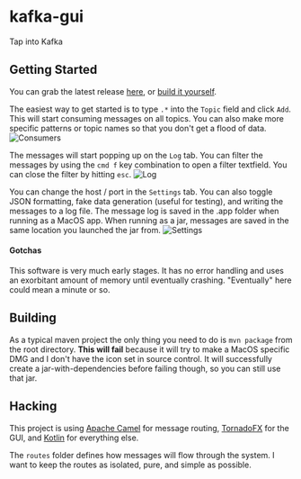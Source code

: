 # kafka-gui
Tap into Kafka


## Getting Started
You can grab the latest release [here](https://github.com/spearskw/kafka-gui/releases/download/0.3/kafka-gui-0.3.dmg),
or [build it yourself](#building).

The easiest way to get started is to type `.*` into the `Topic` field and click
`Add`. This will start consuming messages on all topics. You can also make more
specific patterns or topic names so that you don't get a flood of data.
![Consumers](https://user-images.githubusercontent.com/9749143/45649698-f394de00-ba80-11e8-80ff-70983974735a.png)

The messages will start popping up on the `Log` tab. You can filter the messages
by using the `cmd f` key combination to open a filter textfield. You can close
the filter by hitting `esc`.
![Log](https://media.giphy.com/media/93ontbe3mvrI0Asqi1/giphy.gif)

You can change the host / port in the `Settings` tab. You can also toggle JSON
formatting, fake data generation (useful for testing), and writing the messages
to a log file. The message log is saved in the .app folder when running as a
MacOS app. When running as a jar, messages are saved in the same location you
launched the jar from.
![Settings](https://user-images.githubusercontent.com/9749143/45649717-ff80a000-ba80-11e8-8a6b-fb6390aec3f7.png)

#### Gotchas
This software is very much early stages. It has no error handling and uses an
exorbitant amount of memory until eventually crashing. "Eventually" here could
mean a minute or so.

## Building
As a typical maven project the only thing you need to do is `mvn package` from the
root directory. **This will fail** because it will try to make a MacOS specific
DMG and I don't have the icon set in source control. It will successfully create
a jar-with-dependencies before failing though, so you can still use that jar.

## Hacking
This project is using [Apache Camel](https://github.com/apache/camel/blob/master/README.md)
for message routing, [TornadoFX](https://github.com/edvin/tornadofx)
for the GUI, and [Kotlin](https://kotlinlang.org/docs/reference/) for everything else.

The `routes` folder defines how messages will flow through the system. I want
to keep the routes as isolated, pure, and simple as possible.

